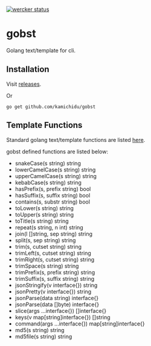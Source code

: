 [![wercker status](https://app.wercker.com/status/d37295c64db82503ca25194333bab9d4/s/master "wercker status")](https://app.wercker.com/project/byKey/d37295c64db82503ca25194333bab9d4)


gobst
========================================================================================================================
Golang text/template for cli.

Installation
------------------------------------------------------------------------------------------------------------------------
Visit [releases](https://github.com/kamichidu/gobst/releases).

Or

```
go get github.com/kamichidu/gobst
```

Template Functions
------------------------------------------------------------------------------------------------------------------------
Standard golang text/template functions are listed [here](https://golang.org/pkg/text/template/#hdr-Functions).

gobst defined functions are listed below:

- snakeCase(s string) string
- lowerCamelCase(s string) string
- upperCamelCase(s string) string
- kebabCase(s string) string
- hasPrefix(s, prefix string) bool
- hasSuffix(s, suffix string) bool
- contains(s, substr string) bool
- toLower(s string) string
- toUpper(s string) string
- toTitle(s string) string
- repeat(s string, n int) string
- join(l []string, sep string) string
- split(s, sep string) string
- trim(s, cutset string) string
- trimLeft(s, cutset string) string
- trimRight(s, cutset string) string
- trimSpace(s string) string
- trimPrefix(s, prefix string) string
- trimSuffix(s, suffix string) string
- jsonStringify(v interface{}) string
- jsonPretty(v interface{}) string
- jsonParse(data string) interface{}
- jsonParse(data []byte) interface{}
- slice(args ...interface{}) []interface{}
- keys(v map[string]interface{}) []string
- command(args ...interface{}) map[string]interface{}
- md5(s string) string
- md5file(s string) string

